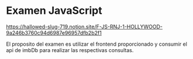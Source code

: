 # Examen JavaScript

https://hallowed-slug-719.notion.site/F-JS-RNJ-1-HOLLYWOOD-9a246b3760c94d6987e96957dfb2b2f1

El proposito del examen es utilizar el frontend proporcionado y consumir el api de imbDb para realizar las respectivas consultas.